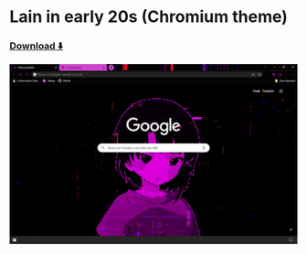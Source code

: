 # Lain in early 20s (Chromium theme)  
### [Download ⬇️](https://chrome.google.com/webstore/detail/lain-in-early-20s/gpaoobbkanaaeimicpjbghofdijmlmmk?hl=es)
  
![](/Chromium%20themes/Lain%20in%20early%2020s%20-%20theme/Chrome%20store%20images/Captura%20de%20pantalla%201.png)
